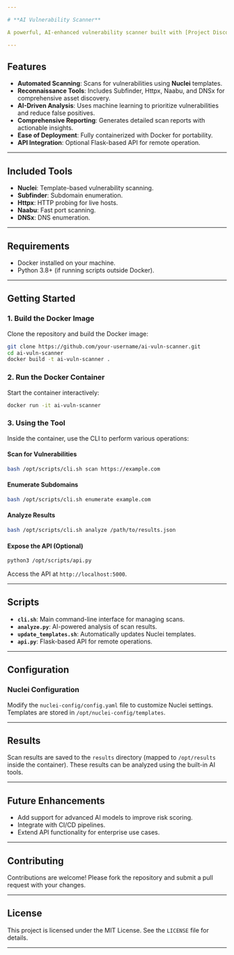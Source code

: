```yaml
---

# **AI Vulnerability Scanner**

A powerful, AI-enhanced vulnerability scanner built with [Project Discovery](https://projectdiscovery.io/) tools, packaged in Docker for portability and ease of use. This tool integrates advanced AI analysis for smarter vulnerability prioritization, enabling you to efficiently secure your applications and infrastructure.

---
```


## **Features**
- **Automated Scanning**: Scans for vulnerabilities using **Nuclei** templates.
- **Reconnaissance Tools**: Includes Subfinder, Httpx, Naabu, and DNSx for comprehensive asset discovery.
- **AI-Driven Analysis**: Uses machine learning to prioritize vulnerabilities and reduce false positives.
- **Comprehensive Reporting**: Generates detailed scan reports with actionable insights.
- **Ease of Deployment**: Fully containerized with Docker for portability.
- **API Integration**: Optional Flask-based API for remote operation.

---

## **Included Tools**
- **Nuclei**: Template-based vulnerability scanning.
- **Subfinder**: Subdomain enumeration.
- **Httpx**: HTTP probing for live hosts.
- **Naabu**: Fast port scanning.
- **DNSx**: DNS enumeration.

---

## **Requirements**
- Docker installed on your machine.
- Python 3.8+ (if running scripts outside Docker).

---

## **Getting Started**

### **1. Build the Docker Image**
Clone the repository and build the Docker image:
```bash
git clone https://github.com/your-username/ai-vuln-scanner.git
cd ai-vuln-scanner
docker build -t ai-vuln-scanner .
```

### **2. Run the Docker Container**
Start the container interactively:
```bash
docker run -it ai-vuln-scanner
```

### **3. Using the Tool**
Inside the container, use the CLI to perform various operations:

#### **Scan for Vulnerabilities**
```bash
bash /opt/scripts/cli.sh scan https://example.com
```

#### **Enumerate Subdomains**
```bash
bash /opt/scripts/cli.sh enumerate example.com
```

#### **Analyze Results**
```bash
bash /opt/scripts/cli.sh analyze /path/to/results.json
```

#### **Expose the API (Optional)**
```bash
python3 /opt/scripts/api.py
```
Access the API at `http://localhost:5000`.

---

## **Scripts**
- **`cli.sh`**: Main command-line interface for managing scans.
- **`analyze.py`**: AI-powered analysis of scan results.
- **`update_templates.sh`**: Automatically updates Nuclei templates.
- **`api.py`**: Flask-based API for remote operations.

---

## **Configuration**
### **Nuclei Configuration**
Modify the `nuclei-config/config.yaml` file to customize Nuclei settings. Templates are stored in `/opt/nuclei-config/templates`.

---

## **Results**
Scan results are saved to the `results` directory (mapped to `/opt/results` inside the container). These results can be analyzed using the built-in AI tools.

---

## **Future Enhancements**
- Add support for advanced AI models to improve risk scoring.
- Integrate with CI/CD pipelines.
- Extend API functionality for enterprise use cases.

---

## **Contributing**
Contributions are welcome! Please fork the repository and submit a pull request with your changes.

---

## **License**
This project is licensed under the MIT License. See the `LICENSE` file for details.

---
